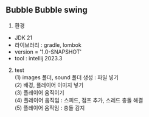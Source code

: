 <h2>Bubble Bubble swing</h2>

1. 환경 
- JDK 21 
- 라이브러리 : gradle, lombok
- version = '1.0-SNAPSHOT' 
- tool : intellij 2023.3

2. test
<br>(1) images 폴더, sound 폴더 생성 : 파일 넣기
<br>(2) 배경, 플레이어 이미지 넣기
<br>(3) 플레이어 움직이기
<br>(4) 플레이어 움직임 : 스피드, 점프 추가, 스레드 충돌 해결
<br>(5) 플레이어 움직임 : 충돌 감지